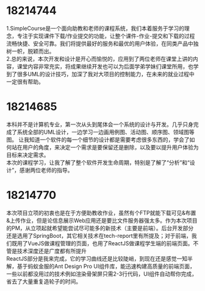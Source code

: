# 18214744
1.SimpleCourse是一个面向助教和老师的课程系统，我们本着服务于学习的理念，专注于实现课件下载/作业提交的功能，让整个课件-作业-提交和下载的过程流畅快捷、安全可靠。我们将提供最好的服务和最优的用户体验，在同类产品中独树一帜，脱颖而出。<br/>
2.总的来说，本次开发和设计是开心而愉悦的，应用到了两位老师在课堂上讲的内容，课堂内容非常充实，将成果继续开发也可以为后面学弟学妹们课堂所用，也学到了很多UML的设计技巧，加深了我对大项目的控制能力，在未来的就业过程中一定很有帮助。<br/>

# 18214685
本科并不是计算机专业，第一次从头到尾体会一个系统的设计与开发。几乎只身完成了系统全部的UML设计，一边学习一边画用例图、活动图、顺序图、领域图等图。
让我知道一个软件的每一个细节的设计都是需要考虑很多东西的，学会了如何站在用户的角度，来决定一个需求是要保留还是删除，以及要以提升用户体验为目标来决定需求。<br/>
本次的课程学习，让我了解了整个软件开发生命周期，特别是了解了“分析”和“设计”，感谢两位老师的指导。

# 18214770
本次项目立项的初衷也是在于方便助教收作业，虽然有个FTP就能下载可见&布置&上传作业，但是论信息展示Web应用还是要比文件服务器强太多。作为本次项目的PM，从立项起就希望能尝试尽可能多的新技术（主要是前端）。后台开发部分还是选用了SpringBoot，其它相关技术在tech-report里有所提及；对于前端，我们既用了VueJS做课程管理的页面，也用了ReactJS做课程学生端的前端页面。不管是技术深度还是广度都有所提升<br/>
ReactJS部分是我来完成，它的学习曲线还是比较陡峭，到现在还是感觉一知半解，基于蚂蚁金服的Ant Design Pro UI组件库，能迅速构建高质量的前端页面，一些以前都没用过的技术例如渲染骨架屏只需2-3行代码，UI组件自动帮你完成，省去了大量重复造轮子的时间。
